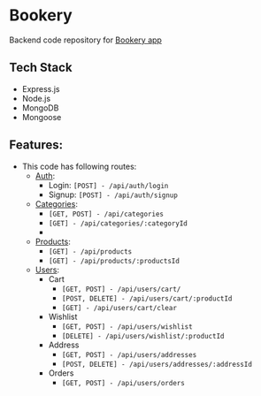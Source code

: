 # Bookery
Backend code repository for [Bookery app](https://github.com/bharati-21/bookery)

## Tech Stack
- Express.js
- Node.js
- MongoDB
- Mongoose

## Features:
- This code has following routes:
  - [Auth](https://github.com/bharati-21/bookery-server/blob/main/routes/auth.router.js):
    - Login: `[POST] - /api/auth/login` 
    - Signup: `[POST] - /api/auth/signup`
  - [Categories](https://github.com/bharati-21/bookery-server/blob/main/routes/categories.router.js):
    - `[GET, POST] - /api/categories`
    - `[GET] - /api/categories/:categoryId`
    - 
  - [Products](https://github.com/bharati-21/bookery-server/blob/main/routes/products.router.js):
    - `[GET] - /api/products`
    - `[GET] - /api/products/:productsId`
  - [Users](https://github.com/bharati-21/bookery-server/blob/main/routes/users.router.js):
    - Cart
      - `[GET, POST] - /api/users/cart/`
      - `[POST, DELETE] - /api/users/cart/:productId`
      - `[GET] - /api/users/cart/clear`
    - Wishlist
      - `[GET, POST] - /api/users/wishlist`
      - `[DELETE] - /api/users/wishlist/:productId`
    - Address
      - `[GET, POST] - /api/users/addresses`
      - `[POST, DELETE] - /api/users/addresses/:addressId`
    - Orders
      - `[GET, POST] - /api/users/orders`
  
